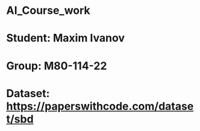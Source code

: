 # AI_Course_work
# Student: Maxim Ivanov
# Group: M80-114-22
# Dataset: https://paperswithcode.com/dataset/sbd
